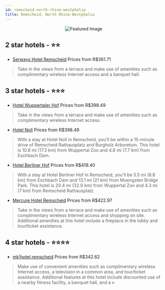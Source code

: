 ```yaml
---
id: remscheid-north-rhine-westphalia
title: Remscheid, North Rhine-Westphalia
---
```


<center><img src="https://i.travelapi.com/hotels/28000000/27590000/27587000/27586910/b7304c83_z.jpg" alt="Featured Image" /></center>


##  2 star hotels - ⭐️⭐️

-    [Serways Hotel Remscheid](https://us.hurb.com/hotels/remscheid/serways-hotel-remscheid-JNP-JP513777?cmp=18055) Prices from R$361.71
   > Take in the views from a terrace and make use of amenities such as complimentary wireless Internet access and a banquet hall.

##  3 star hotels - ⭐️⭐️⭐️

-    [Hotel Wuppertaler Hof](https://us.hurb.com/hotels/remscheid/hotel-wuppertaler-hof-JNP-JP542588?cmp=18055) Prices from R$398.49
   > Take in the views from a terrace and make use of amenities such as complimentary wireless Internet access.
-    [Hotel Noll](https://us.hurb.com/hotels/remscheid/hotel-noll-JNP-JP472671?cmp=18055) Prices from R$398.49
   > With a stay at Hotel Noll in Remscheid, you'll be within a 15-minute drive of Remscheid Rathausplatz and Burgholz Arboretum. This hotel is 10.8 mi (17.3 km) from Wuppertal Zoo and 4.8 mi (7.7 km) from Eschbach Dam.
-    [Hotel Berliner Hof](https://us.hurb.com/hotels/remscheid/hotel-berliner-hof-JNP-JP232004?cmp=18055) Prices from R$419.40
   > With a stay at Hotel Berliner Hof in Remscheid, you'll be 5.5 mi (8.8 km) from Eschbach Dam and 13.1 mi (21 km) from Muengsten Bridge Park. This hotel is 20.4 mi (32.9 km) from Wuppertal Zoo and 4.3 mi (7 km) from Remscheid Rathausplatz.
-    [Mercure Hotel Remscheid](https://us.hurb.com/hotels/remscheid/mercure-hotel-remscheid-JNP-JP734041?cmp=18055) Prices from R$422.97
   > Take in the views from a terrace and make use of amenities such as complimentary wireless Internet access and shopping on site. Additional amenities at this hotel include a fireplace in the lobby and tour/ticket assistance.

##  4 star hotels - ⭐️⭐️⭐️⭐️

-    [mk|hotel remscheid](https://us.hurb.com/hotels/remscheid/mk-hotel-remscheid-JNP-JP600683?cmp=18055) Prices from R$342.62
   > Make use of convenient amenities such as complimentary wireless Internet access, a television in a common area, and tour/ticket assistance. Additional features at this hotel include discounted use of a nearby fitness facility, a banquet hall, and a v
